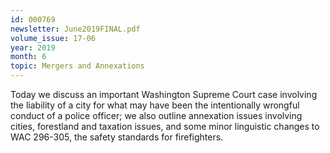 ```yaml
---
id: 000769
newsletter: June2019FINAL.pdf
volume_issue: 17-06
year: 2019
month: 6
topic: Mergers and Annexations
---
```


Today we discuss an important Washington Supreme Court case involving the liability of a city for what may have been the intentionally wrongful conduct of a police officer; we also outline annexation issues involving cities, forestland and taxation issues, and some minor linguistic changes to WAC 296-305, the safety standards for firefighters.